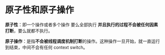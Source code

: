 # 原子性和原子操作

**原子性**：即一个操作或者多个操作 要么全部执行 **并且执行的过程不会被任何因素打断**，要么就都不执行。

**原子操作**：是指**不会被线程调度机制打断**的操作。这种操作一旦开始，就一直运行到结束，中间不会有任何 context switch。